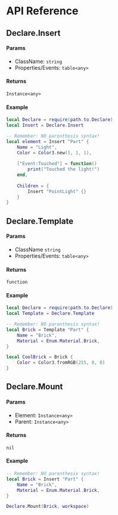 # API Reference

## Declare.Insert

#### Params
* ClassName: `string`
* Properties/Events: `table<any>`

#### Returns

`Instance<any>`

#### Example

```lua
local Declare = require(path.to.Declare)
local Insert = Declare.Insert

-- Remember: NO parenthesis syntax!
local element = Insert "Part" {
    Name = "Light",
    Color = Color3.new(1, 1, 1),
    
    ["Event:Touched"] = function()
        print("Touched the light!")
    end,
    
    Children = {
        Insert "PointLight" {}
    }
}
```

## Declare.Template

#### Params
* ClassName `string`
* Properties/Events: `table<any>`

#### Returns

`function`

#### Example

```lua
local Declare = require(path.to.Declare)
local Template = Declare.Template

-- Remember: NO parenthesis syntax!
local Brick = Template "Part" {
    Name = "Brick",
    Material = Enum.Material.Brick,
}

local CoolBrick = Brick {
    Color = Color3.fromRGB(255, 0, 0)
}
```

## Declare.Mount

#### Params
* Element: `Instance<any>`
* Parent: `Instance<any>`

#### Returns

`nil`

#### Example

```lua
-- Remember: NO parenthesis syntax!
local Brick = Insert "Part" {
    Name = "Brick",
    Material = Enum.Material.Brick,
}

Declare.Mount(Brick, workspace)
```
